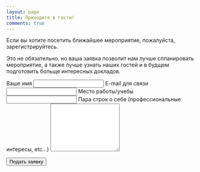 ```yaml
---
layout: page
title: Приходите в гости!
comments: true
---
```


Если вы хотите посетить ближайшее мероприятие, пожалуйста, зарегистрируйтесь. 

Это не обязательно, но ваша заявка позволит
нам лучше спланировать мероприятие, а также лучше узнать наших гостей и в будщем подготовить больще интересных докладов.


<form action="http://getsimpleform.com/messages?form_api_token=2e9c438668c9b50479edcbba97b8e85d" method="post">
  <!-- the redirect_to is optional, the form will redirect to the referrer on submission -->
  <input type='hidden' name='redirect_to' value='http://yarfrontend.github.io/register/thank-you.html' />
  <!-- all your input fields here.... -->
  <label for='name'>Ваше имя</label>
  <input type='text' name='name' id='name' required=""/>
  <label for='email'>E-mail для связи</label>
  <input type='email' name='email' id='email' required="" />
  <label for='work'>Место работы/учебы</label>
  <input type='text' name='work' id='work' required="" />
  <label for='about'>Пара строк о себе (профессиональные интересы, etc...)</label>
  <textarea name='about' id='about' rows='8'></textarea>
  <p>
  	<input type='submit' value='Подать заявку' class='btn' />
  </p>
</form>